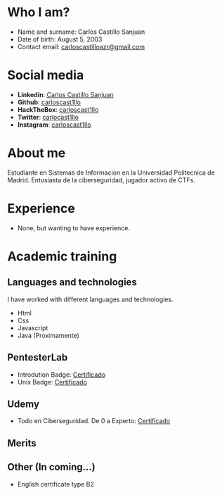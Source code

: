 # Who I am?

- Name and surname: Carlos Castillo Sanjuan
- Date of birth: August 5, 2003
- Contact email: carloscastilloazr@gmail.com

# Social media

- **Linkedin**: [Carlos Castillo Sanjuan](https://www.linkedin.com/in/carloscastillosanjuan/)
- **Github**: [carloscast1llo](https://github.com/carloscast1llo)
- **HackTheBox**: [carloscast1llo](https://www.hackthebox.eu/home/users/profile/681708)
- **Twitter**: [carlocast1llo](https://twitter.com/carlocast1llo)
- **Instagram**: [carloscast1llo](https://www.instagram.com/carloscast1llo/)

# About me
Estudiante en Sistemas de Informacion en la Universidad Politecnica de Madrid. Entusiasta de la ciberseguridad, jugador activo de CTFs. 

# Experience
- None, but wanting to have experience.

# Academic training

## Languages and technologies

I have worked with different languages and technologies.

- Html
- Css
- Javascript
- Java (Proximamente)

## PentesterLab
- Introdution Badge: [Certificado](https://github.com/carloscast1llo/Curriculum/blob/main/IntroductionBadge.pdf)
- Unix Badge: [Certificado](https://github.com/carloscast1llo/Curriculum/blob/main/CertificadoUdemy_0aE_jpg.jpg)

## Udemy
- Todo en Ciberseguridad. De 0 a Experto: [Certificado](https://github.com/carloscast1llo/Curriculum/blob/main/CertificadoUdemy_0aE_jpg.jpg)

## Merits

## Other (In coming...)
- English certificate type B2
